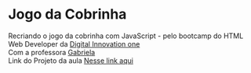 # Jogo da Cobrinha
Recriando o jogo da cobrinha com JavaScript - pelo bootcamp do HTML Web Developer da <a href="https://digitalinnovation.one/">Digital Innovation one </a><br>
Com a professora <a href="https://github.com/SpruceGabriela">Gabriela </a> <br>
Link do Projeto da aula <a href="https://github.com/SpruceGabriela/snake-the-game">Nesse link aqui</a>
